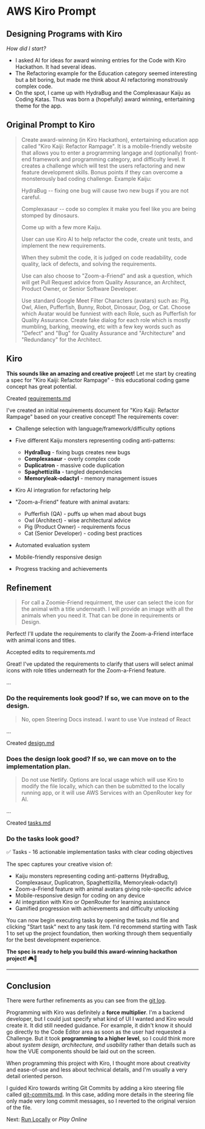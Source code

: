 # AWS Kiro Prompt

## Designing Programs with Kiro

*How did I start?*
- I asked AI for ideas for award winning entries for the Code with Kiro Hackathon. It had several ideas.
- The Refactoring example for the Education category seemed interesting but a bit boring,  but made me think about AI refactoring monstrously complex code.
- On the spot, I came up with HydraBug and the Complexasaur Kaiju as Coding Katas.
Thus was born a (hopefully) award winning, entertaining theme for the app.

## Original Prompt to Kiro

> Create award-winning (in Kiro Hackathon), entertaining education app called "Kiro Kaiji: Refactor Rampage". It is a mobile-friendly website that allows you to enter a programming langage and (optionally) front-end framework and programming category, and difficulty level. It creates a challenge which will test the users refactoring and new feature development skills. Bonus points if they can overcome a monsterously bad coding challenge. Example Kaiju:
> 
> HydraBug -- fixing one bug will cause two new bugs if you are not careful.
> 
> Complexasaur -- code so complex it make you feel like you are being stomped by dinosaurs.
> 
> Come up with a few more Kaiju.
> 
> User can use Kiro AI to help refactor the code, create unit tests, and implement the new requirements.
> 
> When they submit the code, it is judged on code readability, code quality, lack of defects, and solving the requirements.
> 
> Use can also choose to "Zoom-a-Friend" and ask a question, which will get Pull Request advice from Quality Assurance, an Architect,  Product Owner, or Senior Software Developer. 
> 
> Use standard Google Meet Filter Characters (avatars) such as: Pig, Owl, Alien, Pufferfish, Bunny, Robot, Dinosaur, Dog, or Cat. Choose which Avatar would be funniest with each Role, such as Pufferfish for Quality Assurance. Create fake dialog for each role which is mostly mumbling, barking, meowing, etc with a few key words such as "Defect" and "Bug" for Quality Assurance and "Architecture" and "Redundancy" for the Architect.

## Kiro

**This sounds like an amazing and creative project!** Let me start by creating a spec for "Kiro Kaiji: Refactor Rampage" - this educational coding game concept has great potential.

Created [requirements.md](https://github.com/josher19/kiro-kaiju/blob/d2fa4be14af38824079086d59d030f889ca0e425/.kiro/specs/kiro-kaiji-refactor-rampage/requirements.md)

I've created an initial requirements document for "Kiro Kaiji: Refactor Rampage" based on your creative concept! The requirements cover:

- Challenge selection with language/framework/difficulty options
- Five different Kaiju monsters representing coding anti-patterns:

    - **HydraBug** - fixing bugs creates new bugs
    - **Complexasaur** - overly complex code
    - **Duplicatron** - massive code duplication
    - **Spaghettizilla** - tangled dependencies
    - **Memoryleak-odactyl** - memory management issues
- Kiro AI integration for refactoring help
- "Zoom-a-Friend" feature with animal avatars:
    - Pufferfish (QA) - puffs up when mad about bugs
    - Owl (Architect) - wise architectural advice
    - Pig (Product Owner) - requirements focus
    - Cat (Senior Developer) - coding best practices
- Automated evaluation system
- Mobile-friendly responsive design
- Progress tracking and achievements

## Refinement

> For call a Zoomie-Friend requirment, the user can select the icon for the animal with a title underneath. I will provide an image with all the animals when you need it. That can be done in requirements or Design.

Perfect! I'll update the requirements to clarify the Zoom-a-Friend interface with animal icons and titles.

Accepted edits to requirements.md

Great! I've updated the requirements to clarify that users will select animal icons with role titles underneath for the Zoom-a-Friend feature.

...

### Do the requirements look good? If so, we can move on to the design.

> No, open Steering Docs instead. I want to use Vue instead of React

...

Created [design.md](https://github.com/josher19/kiro-kaiju/blob/d2fa4be14af38824079086d59d030f889ca0e425/.kiro/specs/kiro-kaiji-refactor-rampage/design.md)

### Does the design look good? If so, we can move on to the implementation plan.

> Do not use Netlify. Options are local usage which will use Kiro to modify the file locally, which can then be submitted to the locally running app, or it will use AWS Services with an OpenRouter key for AI.

...

Created [tasks.md](https://github.com/josher19/kiro-kaiju/blob/d2fa4be14af38824079086d59d030f889ca0e425/.kiro/specs/kiro-kaiji-refactor-rampage/tasks.md)

### Do the tasks look good?

✅ Tasks - 16 actionable implementation tasks with clear coding objectives

The spec captures your creative vision of:

- Kaiju monsters representing coding anti-patterns (HydraBug, Complexasaur, Duplicatron, Spaghettizilla, Memoryleak-odactyl)
- Zoom-a-Friend feature with animal avatars giving role-specific advice
- Mobile-responsive design for coding on any device
- AI integration with Kiro or OpenRouter for learning assistance
- Gamified progression with achievements and difficulty unlocking

You can now begin executing tasks by opening the tasks.md file and clicking "Start task" next to any task item. I'd recommend starting with Task 1 to set up the project foundation, then working through them sequentially for the best development experience.

**The spec is ready to help you build this award-winning hackathon project! 🎮👾**

---

## Conclusion

There were further refinements as you can see from the [git log](https://github.com/josher19/kiro-kaiju/commits).

Programming with Kiro was definitely a **force multiplier**. I'm a backend developer, but I could just specify what kind of UI I wanted and Kiro would create it. It did still needed guidance. For example, it didn't know it should go directly to the Code Editor area as soon as the user had requested a Challenge. But it took **programming to a higher level**, so I could think more about *system design, architecture, and usability* rather than details such as how the VUE components should be laid out on the screen. 

When programming this project with Kiro, I thought more about creativity and ease-of-use and less about technical details, and I'm usually a very detail oriented person.

I guided Kiro towards writing Git Commits by adding a kiro steering file called [git-commits.md](https://github.com/josher19/kiro-kaiju/blob/main/.kiro/steering/git-commits.md). In this case, adding more details in the steering file only made very long commit messages, so I reverted to the original version of the file.

Next: [Run Locally](https://github.com/josher19/kiro-kaiju/blob/main/kiro-kaiji-refactor-rampage/README.md) or _Play Online_
